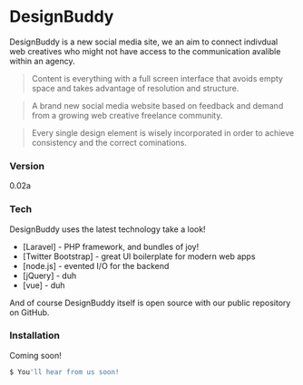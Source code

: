 # DesignBuddy
DesignBuddy is a new social media site, we an aim to connect indivdual web creatives who might not have access to the communication avalible within an agency. 



> Content is everything with a full screen interface that avoids empty space and takes advantage of resolution and structure.


> A brand new social media website based on feedback and demand from a growing web creative freelance community.

> Every single design element is wisely incorporated in order to achieve consistency and the correct cominations.

### Version
0.02a

### Tech

DesignBuddy uses the latest technology take a look!

* [Laravel] - PHP framework, and bundles of joy!
* [Twitter Bootstrap] - great UI boilerplate for modern web apps
* [node.js] - evented I/O for the backend
* [jQuery] - duh
*  [vue] - duh

And of course DesignBuddy itself is open source with our public repository on GitHub.

### Installation

Coming soon!

```sh
$ You'll hear from us soon!
```
